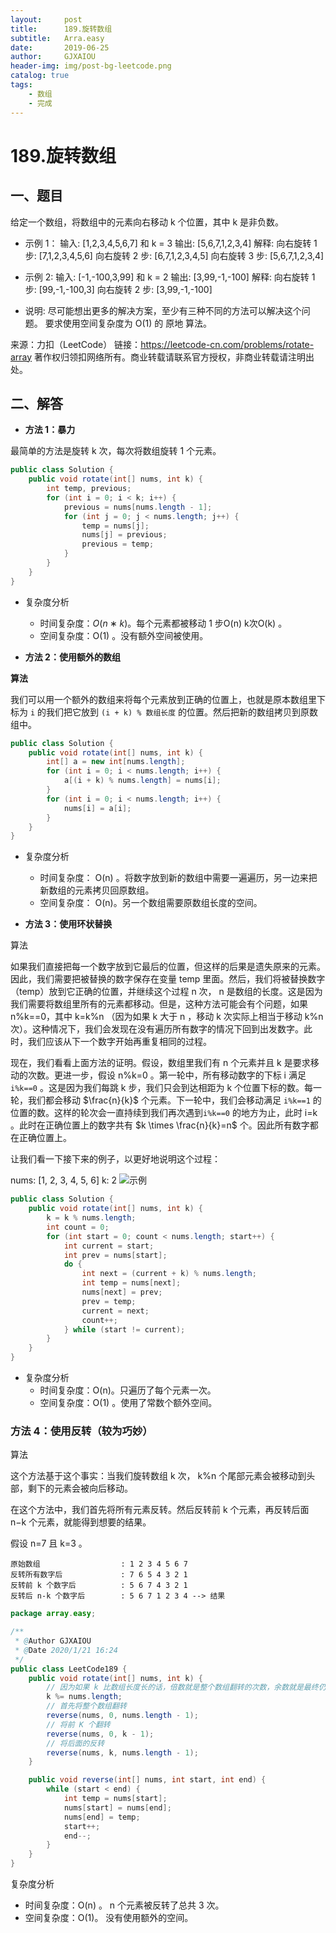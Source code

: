 ```yaml
---
layout:     post
title:      189.旋转数组
subtitle:   Arra.easy
date:       2019-06-25
author:     GJXAIOU
header-img: img/post-bg-leetcode.png
catalog: true
tags:
    - 数组
    - 完成
---
```




# 189.旋转数组

## 一、题目

给定一个数组，将数组中的元素向右移动 k 个位置，其中 k 是非负数。

- 示例 1：
输入: [1,2,3,4,5,6,7] 和 k = 3
输出: [5,6,7,1,2,3,4]
解释:
向右旋转 1 步: [7,1,2,3,4,5,6]
向右旋转 2 步: [6,7,1,2,3,4,5]
向右旋转 3 步: [5,6,7,1,2,3,4]

- 示例 2:
输入: [-1,-100,3,99] 和 k = 2
输出: [3,99,-1,-100]
解释: 
向右旋转 1 步: [99,-1,-100,3]
向右旋转 2 步: [3,99,-1,-100]

- 说明:
尽可能想出更多的解决方案，至少有三种不同的方法可以解决这个问题。
要求使用空间复杂度为 O(1) 的 原地 算法。

来源：力扣（LeetCode）
链接：https://leetcode-cn.com/problems/rotate-array
著作权归领扣网络所有。商业转载请联系官方授权，非商业转载请注明出处。



## 二、解答

- **方法 1：暴力**

最简单的方法是旋转 k 次，每次将数组旋转 1 个元素。

```Java
public class Solution {
    public void rotate(int[] nums, int k) {
        int temp, previous;
        for (int i = 0; i < k; i++) {
            previous = nums[nums.length - 1];
            for (int j = 0; j < nums.length; j++) {
                temp = nums[j];
                nums[j] = previous;
                previous = temp;
            }
        }
    }
}

```

- 复杂度分析
  - 时间复杂度：$O(n∗k)$。每个元素都被移动 1 步O(n) k次O(k) 。
  - 空间复杂度：O(1) 。没有额外空间被使用。


- **方法 2：使用额外的数组**


**算法**

我们可以用一个额外的数组来将每个元素放到正确的位置上，也就是原本数组里下标为 `i` 的我们把它放到  `(i + k) % 数组长度`   的位置。然后把新的数组拷贝到原数组中。

```Java
public class Solution {
    public void rotate(int[] nums, int k) {
        int[] a = new int[nums.length];
        for (int i = 0; i < nums.length; i++) {
            a[(i + k) % nums.length] = nums[i];
        }
        for (int i = 0; i < nums.length; i++) {
            nums[i] = a[i];
        }
    }
}
```

- 复杂度分析
  - 时间复杂度： O(n) 。将数字放到新的数组中需要一遍遍历，另一边来把新数组的元素拷贝回原数组。
  - 空间复杂度： O(n)。另一个数组需要原数组长度的空间。


- **方法 3：使用环状替换**

算法

如果我们直接把每一个数字放到它最后的位置，但这样的后果是遗失原来的元素。因此，我们需要把被替换的数字保存在变量 temp 里面。然后，我们将被替换数字（temp）放到它正确的位置，并继续这个过程 n 次， n 是数组的长度。这是因为我们需要将数组里所有的元素都移动。但是，这种方法可能会有个问题，如果 n%k==0，其中 k=k%n （因为如果 k 大于 n ，移动 k 次实际上相当于移动 k%n 次）。这种情况下，我们会发现在没有遍历所有数字的情况下回到出发数字。此时，我们应该从下一个数字开始再重复相同的过程。

现在，我们看看上面方法的证明。假设，数组里我们有 n 个元素并且 k 是要求移动的次数。更进一步，假设 n%k=0 。第一轮中，所有移动数字的下标 i 满足 `i%k==0` 。这是因为我们每跳 k 步，我们只会到达相距为 k 个位置下标的数。每一轮，我们都会移动 $\frac{n}{k}$ 个元素。下一轮中，我们会移动满足 `i%k==1` 的位置的数。这样的轮次会一直持续到我们再次遇到`i%k==0` 的地方为止，此时 i=k 。此时在正确位置上的数字共有 $k \times \frac{n}{k}=n$ 个。因此所有数字都在正确位置上。

让我们看一下接下来的例子，以更好地说明这个过程：

nums: [1, 2, 3, 4, 5, 6]
k: 2
![示例]($resource/%E7%A4%BA%E4%BE%8B.png)

```Java
public class Solution {
    public void rotate(int[] nums, int k) {
        k = k % nums.length;
        int count = 0;
        for (int start = 0; count < nums.length; start++) {
            int current = start;
            int prev = nums[start];
            do {
                int next = (current + k) % nums.length;
                int temp = nums[next];
                nums[next] = prev;
                prev = temp;
                current = next;
                count++;
            } while (start != current);
        }
    }
}
```

- 复杂度分析
  - 时间复杂度：O(n)。只遍历了每个元素一次。
  - 空间复杂度：O(1) 。使用了常数个额外空间。

### 方法 4：使用反转（较为巧妙）

算法

这个方法基于这个事实：当我们旋转数组 k 次， k%n 个尾部元素会被移动到头部，剩下的元素会被向后移动。

在这个方法中，我们首先将所有元素反转。然后反转前 k 个元素，再反转后面 n−k 个元素，就能得到想要的结果。

假设 n=7 且 k=3 。
```
原始数组                  : 1 2 3 4 5 6 7
反转所有数字后             : 7 6 5 4 3 2 1
反转前 k 个数字后          : 5 6 7 4 3 2 1
反转后 n-k 个数字后        : 5 6 7 1 2 3 4 --> 结果
```

```Java
package array.easy;

/**
 * @Author GJXAIOU
 * @Date 2020/1/21 16:24
 */
public class LeetCode189 {
    public void rotate(int[] nums, int k) {
        // 因为如果 k 比数组长度长的话，倍数就是整个数组翻转的次数，余数就是最终仍要平移的次数；
        k %= nums.length;
        // 首先将整个数组翻转
        reverse(nums, 0, nums.length - 1);
        // 将前 K 个翻转
        reverse(nums, 0, k - 1);
        // 将后面的反转
        reverse(nums, k, nums.length - 1);
    }

    public void reverse(int[] nums, int start, int end) {
        while (start < end) {
            int temp = nums[start];
            nums[start] = nums[end];
            nums[end] = temp;
            start++;
            end--;
        }
    }
}

```
复杂度分析

- 时间复杂度：O(n) 。 n 个元素被反转了总共 3 次。
- 空间复杂度：O(1)。 没有使用额外的空间。



